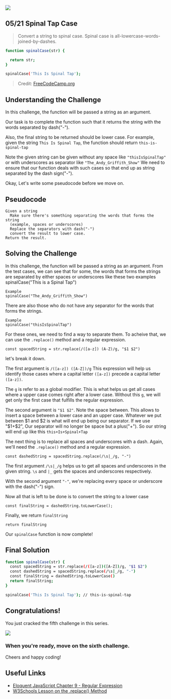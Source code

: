 ![](https://img.shields.io/badge/Coding-Challenges-darkgreen)

## 05/21 Spinal Tap Case

>Convert a string to spinal case. Spinal case is all-lowercase-words-joined-by-dashes.

```bash
function spinalCase(str) {

  return str;
}

spinalCase('This Is Spinal Tap');
```
> Credit: [FreeCodeCamp.org](https://www.freecodecamp.org/learn/javascript-algorithms-and-data-structures/intermediate-algorithm-scripting/spinal-tap-case)


## Understanding the Challenge

In this challenge, the function will be passed a string as an argument. 

Our task is to complete the function such that it returns the string with the words separated by dash("-").

Also, the final string to be returned should be lower case. For example, given the string `This Is Spinal Tap`, the function should return `this-is-spinal-tap`

Note the given string can be given without any space like `"thisIsSpinalTap"` or with underscores as separator like `"The_Andy_Griffith_Show"` We need to ensure that
our function deals with such cases so that end up as string separated by the dash sign("-").

Okay, Let's write some pseudocode before we move on.

## Pseudocode

```
Given a string
  Make sure there's something separating the words that forms the string
  (example, spaces or underscores)
  Replace the separators with dash("-")
  convert the result to lower case.
Return the result.
```

## Solving the Challenge

In this challenge, the function will be passed a string as an argument. From the test cases, we can see that for some, the words that forms the strings are separated by either spaces or underscores like these two examples
spinalCase("This is a Spinal Tap")

```
Example
spinalCase("The_Andy_Griffith_Show")
```

There are also those who do not have any separator for the words that forms the strings. 
```
Example 
spinalCase("thisIsSpinalTap")
```

For these ones, we need to find a way to separate them. To acheive that, we can use the `.replace()` method and a regular expression.
```
const spacedString = str.replace(/([a-z]) (A-Z)/g, "$1 $2")
```

let's break it down.

The first argument is `/([a-z]) ([A-Z])/g`
This expression will help us identify those cases where a capital letter `([a-z])` precede a capital letter `([a-z])`.

The `g` is refer to as a global modifier. This is what helps us get all cases where a upper case comes right after a lower case. Without this `g`, we will get only the first case that fulfills the regular expression.

The second argument is `"$1 $2"`. Note the space between. This allows to insert a space between a lower case and an upper case. Whatever we put between $1 and $2 is what will end up being our separator. If we use "$1+$2", Our separator will no longer be space but a plus("+"). So our string will end up like this `this+Is+Spinal+Tap`

The next thing is to replace all spaces and underscores with a dash. Again, we'll need the `.replace()` method and a regular expression.

```
const dashedString = spacedString.replace(/\s|_/g, "-")
```

The first argument `/\s|_/g` helps us to get all spaces and underscores in the given string. `\s` and `|_` gets the spaces and underscores respectively. 

With the second argument `"-"`, we're replacing every space or underscore with the dash("-") sign.

Now all that is left to be done is to convert the string to a lower case

```
const finalString = dashedString.toLowerCase();
```
Finally, we return `finalString`

```
return finalString
```

Our `spinalCase` function is now complete!

## Final Solution

```bash
function spinalCase(str) {
  const spacedString = str.replace(/([a-z])([A-Z])/g, "$1 $2")
  const dashedString = spacedString.replace(/\s|_/g, "-")
  const finalString = dashedString.toLowerCase()
  return finalString;
}

spinalCase('This Is Spinal Tap'); // this-is-spinal-tap
```
## Congratulations!
You just cracked the fifth challenge in this series.

![](https://camo.githubusercontent.com/749155b89333c6d89386f5c98dd110e234a00f2aa1e864a5b3fecaf089aedb27/68747470733a2f2f6d656469612e67697068792e636f6d2f6d656469612f336f36664a31424d375232454252446e784b2f67697068792e676966)

### When you're ready, move on the sixth challenge. 

Cheers and happy coding!


## Useful Links
- [Eloquent JavaScript Chapter 9 - Regular Expression](https://eloquentjavascript.net/09_regexp.html)
- [W3Schools Lesson on the .replace() Method](https://www.w3schools.com/jsref/jsref_replace.asp)
